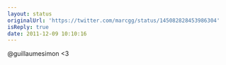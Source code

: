 ```yaml
---
layout: status
originalUrl: 'https://twitter.com/marcgg/status/145082828453986304'
isReply: true
date: 2011-12-09 10:10:16
---
```


@guillaumesimon &lt;3
